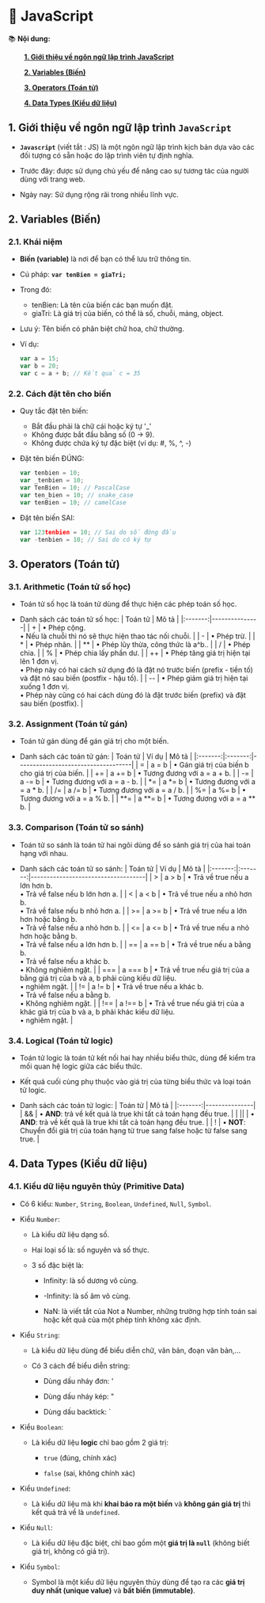 # **🎯 JavaScript**
📚 __Nội dung:__

&emsp;&emsp; [__1. Giới thiệu về ngôn ngữ lập trình JavaScript__](#1-giới-thiệu-về-ngôn-ngữ-lập-trình-javascript)

&emsp;&emsp; [__2. Variables (Biến)__](#2-variables-biến)

&emsp;&emsp; [__3. Operators (Toán tử)__](#3-operators-toán-tử)

&emsp;&emsp; [__4. Data Types (Kiểu dữ liệu)__](#4-data-types-kiểu-dữ-liệu)

## **1. Giới thiệu về ngôn ngữ lập trình `JavaScript`**
- __`Javascript`__ (viết tắt : JS) là một ngôn ngữ lập trình kịch bản dựa vào các đối tượng có sẵn hoặc do lập trình viên tự định nghĩa.
  
- Trước đây: được sử dụng chủ yếu để nâng cao sự tương tác của người dùng với trang web.
- Ngày nay: Sử dụng rộng rãi trong nhiều lĩnh vực.

## **2. Variables (Biến)**
### **2.1. Khái niệm**
- __Biến (variable)__ là nơi để bạn có thể lưu trữ thông tin.
- Cú pháp: __`var tenBien = giaTri;`__
  
- Trong đó:
  - tenBien: Là tên của biến các bạn muốn đặt.
  - giaTri: Là giá trị của biến, có thể là số, chuỗi, mảng, object.
- Lưu ý: Tên biến có phân biệt chữ hoa, chữ thường.
- Ví dụ:
  ```JavaScript
  var a = 15;
  var b = 20;
  var c = a + b; // Kết quả c = 35
  ```
### **2.2. Cách đặt tên cho biến**
- Quy tắc đặt tên biến:
  
  - Bắt đầu phải là chữ cái hoặc ký tự '_'
  - Không được bắt đầu bằng số (0 → 9).
  - Không được chứa ký tự đặc biệt (ví dụ: #, %, ^, -)
- Đặt tên biến ĐÚNG:
  ```JavaScript
  var tenbien = 10;
  var _tenbien = 10;
  var TenBien = 10; // PascalCase
  var ten_bien = 10; // snake_case
  var tenBien = 10; // camelCase
  ```
- Đặt tên biến SAI:
  ```JavaScript
  var 123tenbien = 10; // Sai do số đứng đầu
  var -tenbien = 10; // Sai do có ký tự
  ```

## **3. Operators (Toán tử)**
### **3.1. Arithmetic (Toán tử số học)**
- Toán tử số học là toán tử dùng để thực hiện các phép toán số học.
  
- Danh sách các toán tử số học:
  | Toán tử | Mô tả         |
  |:-------:|---------------|
  |  +      | • Phép cộng. <br> • Nếu là chuỗi thì nó sẽ thực hiện thao tác nối chuỗi. |
  |  -      | • Phép trừ.    |
  |  *      | • Phép nhân.      |
  |  **     | • Phép lũy thừa, công thức là a^b..    |
  |  /      | • Phép chia.   |
  |  %      | • Phép chia lấy phần dư.      |
  |  ++     | • Phép tăng giá trị hiện tại lên 1 đơn vị. <br> • Phép này có hai cách sử dụng đó là đặt nó trước biến (prefix - tiền tố) và đặt nó sau biến (postfix - hậu tố).      |
  |  --     | • Phép giảm giá trị hiện tại xuống 1 đơn vị. <br> • Phép này cũng có hai cách dùng đó là đặt trước biến (prefix) và đặt sau biến (postfix).      |
### **3.2. Assignment (Toán tử gán)**
- Toán tử gán dùng để gán giá trị cho một biến.

- Danh sách các toán tử gán:
  | Toán tử | Ví dụ   | Mô tả                              |
  |:-------:|:-------:|------------------------------------|
  | =       | a = b   | • Gán giá trị của biến b cho giá trị của biến. |
  | +=      | a += b  | • Tương đương với a = a + b.      |
  | -=      | a -= b  | • Tương đương với a = a - b.      |
  | *=      | a *= b  | • Tương đương với a = a * b.      |
  | /=      | a /= b  | • Tương đương với a = a / b.      |
  | %=      | a %= b  | • Tương đương với a = a % b.      |
  | **=     | a **= b | • Tương đương với a = a ** b.     |
### **3.3. Comparison (Toán tử so sánh)**
- Toán tử so sánh là toán tử hai ngôi dùng để so sánh giá trị của hai toán hạng với nhau.

- Danh sách các toán tử so sánh:
  | Toán tử | Ví dụ   | Mô tả                              |
  |:-------:|:-------:|------------------------------------|
  | >       | a > b   | • Trả về true nếu a lớn hơn b. <br> • Trả về false nếu b lớn hơn a. |
  | <       | a < b   | • Trả về true nếu a nhỏ hơn b. <br> • Trả về false nếu b nhỏ hơn a. |
  | >=      | a >= b  | • Trả về true nếu a lớn hơn hoặc bằng b. <br> • Trả về false nếu a nhỏ hơn b. |
  | <=      | a <= b  | • Trả về true nếu a nhỏ hơn hoặc bằng b. <br> • Trả về false nếu a lớn hơn b. |
  | ==      | a == b  | • Trả về true nếu a bằng b. <br> • Trả về false nếu a khác b. <br> • Không nghiêm ngặt. |
  | ===     | a === b | • Trả về true nếu giá trị của a bằng giá trị của b và a, b phải cùng kiểu dữ liệu. <br> • nghiêm ngặt. |
  | !=      | a != b  | • Trả về true nếu a khác b. <br> • Trả về false nếu a bằng b. <br> • Không nghiêm ngặt. |
  | !==     | a !== b | • Trả về true nếu giá trị của a khác giá trị của b và a, b phải khác kiểu dữ liệu. <br> • nghiêm ngặt. |
### **3.4. Logical (Toán tử logic)**
- Toán tử logic là toán tử kết nối hai hay nhiều biểu thức, dùng để kiểm tra mối quan hệ logic giữa các biểu thức.

- Kết quả cuối cùng phụ thuộc vào giá trị của từng biểu thức và loại toán tử logic.
- Danh sách các toán tử logic:
  | Toán tử | Mô tả         |
  |:-------:|---------------|
  |  &&     | • __AND__: trả về kết quả là true khi tất cả toán hạng đều true. |
  |  &#124;&#124;   | • __AND__: trả về kết quả là true khi tất cả toán hạng đều true. |
  |  !      | • __NOT__: Chuyển đổi giá trị của toán hạng từ true sang false hoặc từ false sang true. |

## **4. Data Types (Kiểu dữ liệu)**
### **4.1. Kiểu dữ liệu nguyên thủy (Primitive Data)**
- Có 6 kiểu: `Number`, `String`, `Boolean`, `Undefined`, `Null`, `Symbol`.

- Kiểu `Number`:
  - Là kiểu dữ liệu dạng số.
    
  - Hai loại số là: số nguyên và số thực.
  - 3 số đặc biệt là:
    - Infinity: là số dương vô cùng.
      
    - -Infinity: là số âm vô cùng.
    - NaN: là viết tắt của Not a Number, những trường hợp tính toán sai hoặc kết quả của một phép tính không xác định.
   
- Kiểu `String`:
  - Là kiểu dữ liệu dùng để biểu diễn chữ, văn bản, đoạn văn bản,...
    
  - Có 3 cách để biểu diễn string:
    - Dùng dấu nháy đơn: '
      
    - Dùng dấu nháy kép: "
    - Dùng dấu backtick: `

- Kiểu `Boolean`:
  - Là kiểu dữ liệu __logic__ chỉ bao gồm 2 giá trị:
    - `true` (đúng, chính xác)
      
    - `false` (sai, không chính xác)
   
- Kiểu `Undefined`:
  - Là kiểu dữ liệu mà khi __khai báo ra một biến__ và __không gán giá trị__ thì kết quả trả về là `undefined`.
 
- Kiểu `Null`:
  - Là kiểu dữ liệu đặc biệt, chỉ bao gồm một __giá trị là `null`__ (không biết giá trị, không có giá trị).
 
- Kiểu `Symbol`:
  - Symbol là một kiểu dữ liệu nguyên thủy dùng để tạo ra các __giá trị duy nhất (unique value)__ và __bất biến (immutable)__.
